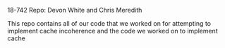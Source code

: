 18-742 Repo: Devon White and Chris Meredith

This repo contains all of our code that we worked on for attempting to implement cache incoherence and the code we worked on to implement cache
